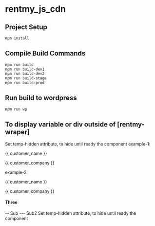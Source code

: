 # rentmy_js_cdn

## Project Setup

```sh
npm install
```

## Compile Build Commands

```sh
npm run build
npm run build-dev1
npm run build-dev2
npm run build-stage
npm run build-prod
```

## Run build to wordpress

```sh
npm run wp
```

## To display variable or div outside of [rentmy-wraper]
Set temp-hidden attribute, to hide until ready the component
example-1: 
<p temp-hidden>{{ customer_name }}
<p temp-hidden>{{ customer_company }}</p>
example-2: 
<div temp-hidden> 
    <p>{{ customer_name }}</p> 
    <p>{{ customer_company }}</p>
</div>

#### Three
-- Sub 
--- Sub2 
Set temp-hidden attribute, to hide until ready the component

